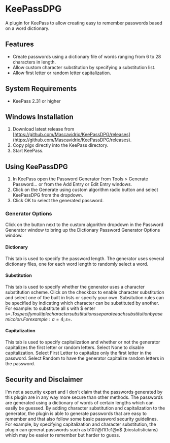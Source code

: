 # KeePassDPG
A plugin for KeePass to allow creating easy to remember passwords based on a word dictionary.

## Features
 * Create passwords using a dictionary file of words ranging from 6 to 28 characters in length.
 * Allow custom character substitution by specifying a substitution list.
 * Allow first letter or random letter capitalization.

## System Requirements
 * KeePass 2.31 or higher

## Windows Installation
 1. Download latest release from [https://github.com/Mascavidrio/KeePassDPG/releases](https://github.com/Mascavidrio/KeePassDPG/releases).
 2. Copy plgx directly into the KeePass directory.
 3. Start KeePass.

## Using KeePassDPG
 1. In KeePass open the Password Generator from Tools > Generate Password... or from the Add Entry or Edit Entry windows.
 2. Click on the Generate using custom algorithm radio button and select KeePassDPG from the dropdown.
 3. Click OK to select the generated password.

### Generator Options

Click on the button next to the custom algorithm dropdown in the Password Generator window to bring up the Dictionary Password Generator Options window.

#### Dictionary

This tab is used to specify the password length. The generator uses several dictionary files, one for each word length to randomly select a word.

#### Substitution

This tab is used to specify whether the generator uses a character substitution scheme. Click on the checkbox to enable character substitution and select one of tbe built in lists or specify your own. Subsitution rules can be specified by indicating which character can be substituted by another. For example: to substitute all s with $ enter s=$. To specify multiple character substitutions separate each substitution by a semicolon. For example: a=4;s=$.

#### Capitalization

This tab is used to specify capitalization and whether or not the generator capitalizes the first letter or random letters. Select None to disable capitalization. Select First Letter to capitalize only the first letter in the password. Select Random to have the generator capitalize random letters in the password.

## Security and Disclaimer

I'm not a security expert and I don't claim that the passwords generated by this plugin are in any way more secure than other methods. The passwords are generated using a dictionary of words of certain lengths which can easily be guessed. By adding character substitution and capitalization to the generator, the plugin is able to generate passwords that are easy to remember and that also follow some basic password security guidelines. For example, by specifying capitalization and character substitution, the plugin can generat passwords such as b10$T@t1$t1c1@n$ (biostatisticians) which may be easier to remember but harder to guess.